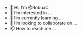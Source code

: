 - 👋 Hi, I’m @RobuxC
- 👀 I’m interested in ...
- 🌱 I’m currently learning ...
- 💞️ I’m looking to collaborate on ...
- 📫 How to reach me ...

<!---
RobuxC/RobuxC is a ✨ special ✨ repository because its `README.md` (this file) appears on your GitHub profile.
You can click the Preview link to take a look at your changes.
--->
